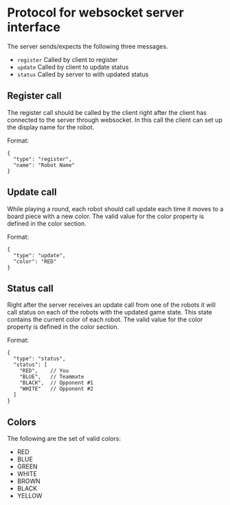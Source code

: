 # Protocol for websocket server interface

The server sends/expects the following three messages.
- `register` Called by client to register
- `update`   Called by client to update status
- `status`   Called by server to with updated status

## Register call
The register call should be called by the client right after
the client has connected to the server through websocket.
In this call the client can set up the display name for the
robot.

Format:

```
{
  "type": "register",
  "name": "Robot Name"
}
```

## Update call
While playing a round, each robot should call update each
time it moves to a board piece with a new color. The valid
value for the color property is defined in the color section.

Format:

```
{
  "type": "update",
  "color": "RED"
}
```

## Status call
Right after the server receives an update call from one of
the robots it will call status on each of the robots with
the updated game state. This state contains the current
color of each robot. The valid value for the color property
is defined in the color section.

Format:

```
{
  "type": "status",
  "status": [
    "RED",    // You
    "BLUE",   // Teammate
    "BLACK",  // Opponent #1
    "WHITE"   // Opponent #2
  ]
}
```

## Colors
The following are the set of valid colors:
- RED
- BLUE
- GREEN
- WHITE
- BROWN
- BLACK
- YELLOW
